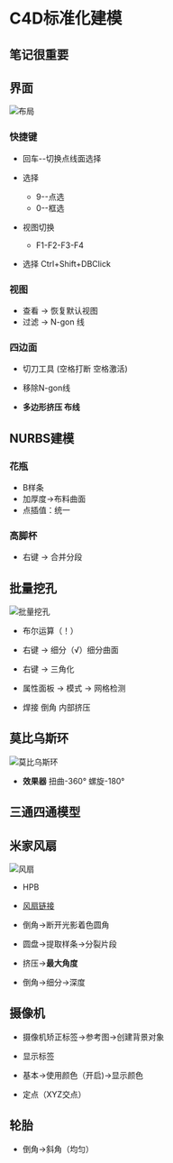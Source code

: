 # C4D标准化建模

## 笔记很重要

## 界面

![布局](\assets\C4D\01页面布局.png)

### 快捷键

* 回车--切换点线面选择
* 选择
    * 9--点选
    * 0--框选
* 视图切换
    * F1-F2-F3-F4

* 选择 Ctrl+Shift+DBClick

### 视图

* 查看 → 恢复默认视图
* 过滤 → N-gon 线

### 四边面

* 切刀工具 (空格打断 空格激活)
* 移除N-gon线

* **多边形挤压 布线**

## NURBS建模

### 花瓶

* B样条
* 加厚度→布料曲面
* 点插值：统一

### 高脚杯

* 右键 → 合并分段

## 批量挖孔

![批量挖孔](\assets\C4D\06批量挖孔.png)

* 布尔运算（！）
* 右键 → 细分（√）细分曲面
* 右键 → 三角化
* 属性面板 → 模式 → 网格检测


* 焊接 倒角 内部挤压


## 莫比乌斯环

![莫比乌斯环](\assets\C4D\07莫比乌斯环.png)

* **效果器**  扭曲-360° 螺旋-180° 

## 三通四通模型

## 米家风扇

![风扇](\C4D\米家风扇.jpg)

* HPB
* [风扇链接](http://www.mi.com/buy/detail?product_id=8131)

* 倒角->断开光影着色圆角
* 圆盘->提取样条->分裂片段
* 挤压->**最大角度**
* 倒角->细分->深度

## 摄像机

* 摄像机矫正标签->参考图->创建背景对象  
* 显示标签
* 基本->使用颜色（开启)->显示颜色

* 定点（XYZ交点）


## 轮胎

* 倒角->斜角（均匀）